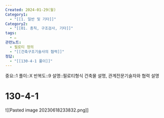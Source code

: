 ```yaml
---
Created: 2024-01-29(월)
Category1:
  - "[[1. 일반 및 기타]]"
Category2:
  - "[[01. 총칙, 구조검사, 기타]]"
tags:
  - ✏️
관련노트:
  - 필로티 정의
  - "[[건축구조기술사의 협력]]"
정답:
  - "[[130-4-1 풀이]]"
---
```

중요::1
풀이::X
반복도::9
설명::필로티형식 건축물 설명, 관계전문기술자와 협력 설명

#  130-4-1

![[Pasted image 20230618233832.png]]